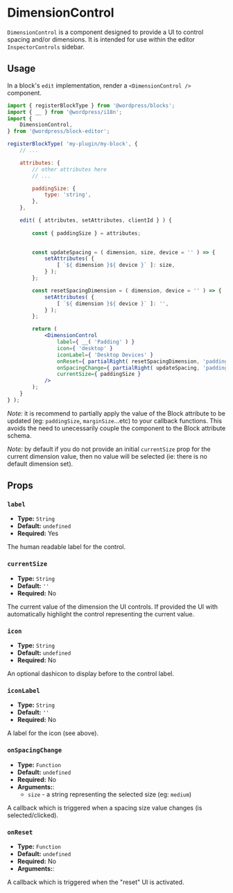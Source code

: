 DimensionControl
=============================

`DimensionControl` is a component designed to provide a UI to control spacing and/or dimensions. It is intended for use within the editor `InspectorControls` sidebar.

## Usage

In a block's `edit` implementation, render a `<DimensionControl />` component. 


```jsx
import { registerBlockType } from '@wordpress/blocks';
import { __ } from '@wordpress/i18n';
import {
	DimensionControl,
} from '@wordpress/block-editor';

registerBlockType( 'my-plugin/my-block', {
	// ...

	attributes: {
		// other attributes here
		// ...

		paddingSize: {
			type: 'string',
		},
	},

	edit( { attributes, setAttributes, clientId } ) {
		
		const { paddingSize } = attributes;
		

		const updateSpacing = ( dimension, size, device = '' ) => {
			setAttributes( {
				[ `${ dimension }${ device }` ]: size,
			} );
		};

		const resetSpacingDimension = ( dimension, device = '' ) => {
			setAttributes( {
				[ `${ dimension }${ device }` ]: '',
			} );
		};

		return (
			<DimensionControl
				label={ __( 'Padding' ) }
				icon={ 'desktop' }
				iconLabel={ 'Desktop Devices' }
				onReset={ partialRight( resetSpacingDimension, 'paddingSize' ) }
				onSpacingChange={ partialRight( updateSpacing, 'paddingSize' ) }
				currentSize={ paddingSize }
			/>
		);
	}
} );
```

_Note:_ it is recommend to partially apply the value of the Block attribute to be updated (eg: `paddingSize`, `marginSize`...etc) to your callback functions. This avoids the need to unecessarily couple the component to the Block attribute schema.

_Note:_ by default if you do not provide an initial `currentSize` prop for the current dimension value, then no value will be selected (ie: there is no default dimension set). 

## Props

### `label`
* **Type:** `String`
* **Default:** `undefined`
* **Required:** Yes

The human readable label for the control. 

### `currentSize`
* **Type:** `String`
* **Default:** `''`
* **Required:** No

The current value of the dimension the UI controls. If provided the UI with automatically highlight the control representing the current value.

### `icon`
* **Type:** `String`
* **Default:** `undefined`
* **Required:** No

An optional dashicon to display before to the control label.

### `iconLabel`
* **Type:** `String`
* **Default:** `''`
* **Required:** No

A label for the icon (see above).

### `onSpacingChange`
* **Type:** `Function`
* **Default:** `undefined`
* **Required:** No
* **Arguments:**:
  - `size` - a string representing the selected size (eg: `medium`)

A callback which is triggered when a spacing size value changes (is selected/clicked).


### `onReset`
* **Type:** `Function`
* **Default:** `undefined`
* **Required:** No
* **Arguments:**:

A callback which is triggered when the "reset" UI is activated.


